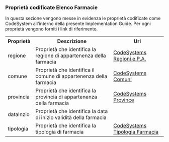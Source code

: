### Proprietà codificate Elenco Farmacie

In questa sezione vengono messe in evidenza le proprietà codificate come CodeSystem all'interno della presente Implementation Guide. Per ogni proprietà vengono forniti i link di riferimento.

<table id="dtBasicExample" class="table table-hover table-bordered table-sm" cellspacing="0" width="100%">
    <tr>
        <th>Proprietà</th>
        <th>Descrizione</th>
        <th>Url</th>
    </tr>
    <tr>
        <td>regione</td>
        <td>Proprietà che identifica la regione di appartenenza della farmacia</td>
        <td><a href="./CodeSystem-minsan-regione.html">CodeSystems Regioni e P.A.</a></td>
    </tr>
    <tr>
        <td>comune</td>
        <td>Proprietà che identifica il comune di appartenenza della farmacia</td>
        <td><a href="./CodeSystem-istat-comuni.html">CodeSystems Comuni</a></td>
    </tr>
    <tr>
        <td>provincia</td>
        <td>Proprietà che identifica la provincia di appartenenza della farmacia</td>
        <td><a href="./CodeSystem-province-istat.html">CodeSystems Province</a></td>
    </tr>
    <tr>
        <td>dataInzio</td>
        <td>Proprietà che identifica la data di inizio validità della farmacia</td>
    </tr>
    <tr>
        <td>tipologia</td>
        <td>Proprietà che identifica la tipologia di farmacia</td>
        <td><a href="./CodeSystem-mds-tipologia-farmacia.html">CodeSystems Tipologia Farmacia</a></td>
    </tr>
</table>